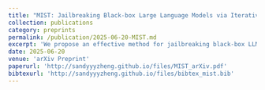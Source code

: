 ```yaml
---
title: "MIST: Jailbreaking Black-box Large Language Models via Iterative Semantic Tuning"
collection: publications
category: preprints
permalink: /publication/2025-06-20-MIST.md
excerpt: 'We propose an effective method for jailbreaking black-box LLMs via Iterative Semantic Tuning.'
date: 2025-06-20
venue: 'arXiv Preprint'
paperurl: 'http://sandyyyzheng.github.io/files/MIST_arXiv.pdf'
bibtexurl: 'http://sandyyyzheng.github.io/files/bibtex_mist.bib'
---
```

